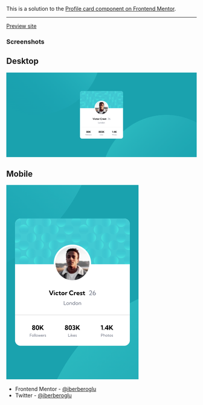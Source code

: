 This is a solution to the [Profile card component on Frontend Mentor](https://www.frontendmentor.io/challenges/profile-card-component-cfArpWshJ).

<hr>

[Preview site](https://iberberoglu-profile-card-component.netlify.app/)

### Screenshots

<h2>Desktop</h2>

<img src="images/screenshot-desktop.png" width="700">

<h2>Mobile</h2>

<img src="images/screenshot-mobile.png" width="350">

- Frontend Mentor - [@iberberoglu](https://www.frontendmentor.io/profile/iberberoglu)
- Twitter - [@iberberoglu](https://www.twitter.com/iberberoglu)
